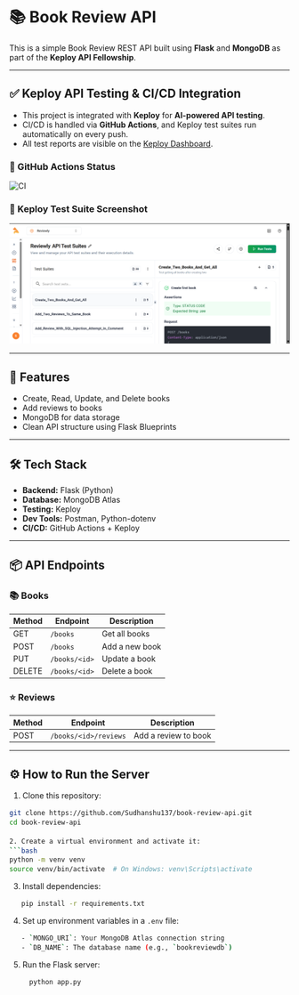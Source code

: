 # 📚 Book Review API

This is a simple Book Review REST API built using **Flask** and **MongoDB** as part of the **Keploy API Fellowship**.

---

## ✅ Keploy API Testing & CI/CD Integration

- This project is integrated with **Keploy** for **AI-powered API testing**.
- CI/CD is handled via **GitHub Actions**, and Keploy test suites run automatically on every push.
- All test reports are visible on the [Keploy Dashboard](https://app.keploy.io).

### 🧪 GitHub Actions Status

![CI](https://github.com/Sudhanshu137/book-review-api/actions/workflows/keploy.yml/badge.svg)

### 📸 Keploy Test Suite Screenshot

![Keploy Test Suite](assets/keploy-test-suite.png)

---

## 🚀 Features

- Create, Read, Update, and Delete books
- Add reviews to books
- MongoDB for data storage
- Clean API structure using Flask Blueprints

---

## 🛠️ Tech Stack

- **Backend:** Flask (Python)
- **Database:** MongoDB Atlas
- **Testing:** Keploy
- **Dev Tools:** Postman, Python-dotenv
- **CI/CD:** GitHub Actions + Keploy

---

## 📦 API Endpoints

### 📚 Books

| Method | Endpoint           | Description             |
|--------|--------------------|-------------------------|
| GET    | `/books`           | Get all books           |
| POST   | `/books`           | Add a new book          |
| PUT    | `/books/<id>`      | Update a book           |
| DELETE | `/books/<id>`      | Delete a book           |

### ⭐ Reviews

| Method | Endpoint                    | Description          |
|--------|-----------------------------|----------------------|
| POST   | `/books/<id>/reviews`       | Add a review to book |

---

## ⚙️ How to Run the Server

1. Clone this repository:
```bash
git clone https://github.com/Sudhanshu137/book-review-api.git
cd book-review-api

2. Create a virtual environment and activate it:
```bash
python -m venv venv
source venv/bin/activate  # On Windows: venv\Scripts\activate
```


3. Install dependencies:
```bash
   pip install -r requirements.txt
```

4. Set up environment variables in a `.env` file:
```bash
   - `MONGO_URI`: Your MongoDB Atlas connection string
   - `DB_NAME`: The database name (e.g., `bookreviewdb`)
```

5.  Run the Flask server:
```bash
     python app.py
```     
